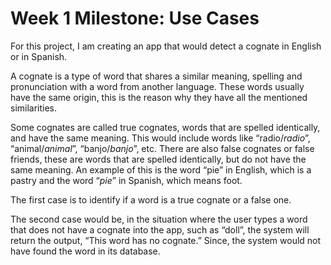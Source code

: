 # Week 1 Milestone: Use Cases

For this project, I am creating an app that would detect a cognate in English or in Spanish.

A cognate is a type of word that shares a similar meaning, spelling and pronunciation with a
word from another language. These words usually have the same origin, this is the reason why
they have all the mentioned similarities.

Some cognates are called true cognates, words that are spelled identically, and have the same
meaning. This would include words like “radio/*radio*”, “animal/*animal*”, “banjo/*banjo*”, etc.
There are also false cognates or false friends, these are words that are spelled identically, but do
not have the same meaning. An example of this is the word “pie” in English, which is a pastry
and the word “*pie*” in Spanish, which means foot.

The first case is to identify if a word is a true cognate or a false one. 

The second case would be, in the situation where the user types a word that does not have a cognate into the app, such as “doll”,
the system will return the output, “This word has no cognate.” Since, the system would not have
found the word in its database.

